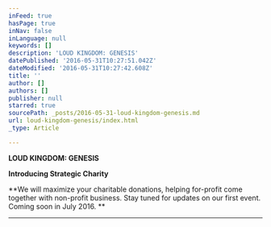 ```yaml
---
inFeed: true
hasPage: true
inNav: false
inLanguage: null
keywords: []
description: 'LOUD KINGDOM: GENESIS'
datePublished: '2016-05-31T10:27:51.042Z'
dateModified: '2016-05-31T10:27:42.608Z'
title: ''
author: []
authors: []
publisher: null
starred: true
sourcePath: _posts/2016-05-31-loud-kingdom-genesis.md
url: loud-kingdom-genesis/index.html
_type: Article

---
```

**LOUD KINGDOM: GENESIS**

**Introducing Strategic Charity**

**We will maximize your charitable donations, helping for-profit come together with non-profit business. Stay tuned for updates on our first event. Coming soon in July 2016\. **

****